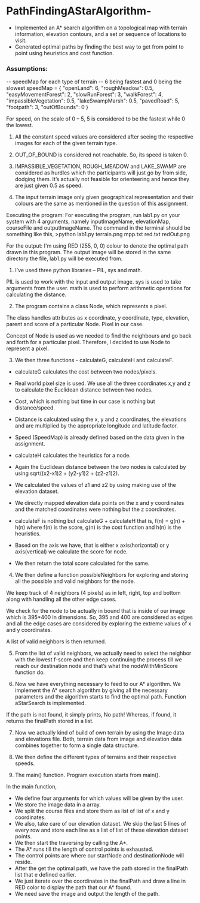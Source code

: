 # PathFindingAStarAlgorithm-

- Implemented an A* search algorithm on a topological map with terrain information, elevation contours, and a set or sequence of locations to visit.
- Generated optimal paths by finding the best way to get from point to point using heuristics and cost function.


### Assumptions:
-- speedMap for each type of terrain
-- 6 being fastest and 0 being the slowest
speedMap = {
    "openLand": 6,
    "roughMeadow": 0.5,
    "easyMovementForest": 2,
    "slowRunForest": 3,
    "walkForest": 4,
    "impassibleVegetation": 0.5,
    "lakeSwampMarsh": 0.5,
    "pavedRoad": 5,
    "footpath": 3,
    "outOfBounds": 0
}

For speed, on the scale of 0 – 5, 5 is considered to be the fastest while 0 the lowest.
1.	All the constant speed values are considered after seeing the respective images for each of the given terrain type.

2.	OUT_OF_BOUND is considered not reachable. So, its speed is taken 0.

3.	IMPASSIBLE_VEGETATION, ROUGH_MEADOW and LAKE_SWAMP are considered as hurdles which the participants will just go by from side, dodging them. 
It’s actually not feasible for orienteering and hence they are just given 0.5 as speed.

4.	The input terrain image only given geographical representation and their colours are the same as mentioned in the question of this assignment.

Executing the program:
For executing the program, run lab1.py on your system with 4 arguments, namely inputImageName, elevationMap, courseFile and outputImageName.
The command in the terminal should be something like this, 
	>python    lab1.py    terrain.png    mpp.txt    red.txt    redOut.png



For the output: 
I'm using RED (255, 0, 0) colour to denote the optimal path drawn in this program. 
The output image will be stored in the same directory the file, lab1.py will be executed from.
 


1.	I’ve used three python libraries – PIL, sys and math.

PIL is used to work with the input and output image.
sys is used to take arguments from the user.
math is used to perform arithmetic operations for calculating the distance.

2.	The program contains a class Node, which represents a pixel. 

The class handles attributes as x coordinate, y coordinate, type, elevation, parent and score of a particular Node. Pixel in our case.

Concept of Node is used as we needed to find the neighbours and go back and forth for a 
particular pixel. Therefore, I decided to use Node to represent a pixel.

3.	We then three functions - calculateG, calculateH and calculateF.

-	calculateG calculates the cost between two nodes/pixels. 
-	Real world pixel size is used. We use all the three coordinates x,y and z to calculate the Euclidean distance between two nodes. 
-	Cost, which is nothing but time in our case is nothing but distance/speed.
-	Distance is calculated using the x, y and z coordinates, the elevations and are multiplied by the appropriate longitude and latitude factor.
-	Speed (SpeedMap) is already defined based on the data given in the assignment.

-	calculateH calculates the heuristics for a node.
-	Again the Euclidean distance between the two nodes is calculated by using 
sqrt((x2-x1)2 + (y2-y1)2 + (z2-z1)2).
-	We calculated the values of z1 and z2 by using making use of the elevation dataset.
-	We directly mapped elevation data points on the x and y coordinates and the matched coordinates were nothing but the z coordinates.

-	calculateF is nothing but calculateG + calculateH  that is,
f(n) = g(n) + h(n) where f(n) is the score, g(n) is the cost function and h(n) is the heuristics.
-	Based on the axis we have, that is either x axis(horizontal) or y axis(vertical) we calculate the score for node.
-	We then return the total score calculated for the same.


4.	We then define a function possibleNeighbors for exploring and storing all the possible and valid neighbors for the node. 

We keep track of 4 neighbors (4 pixels) as in left, right, top and bottom along with handling all the other edge cases.

We check for the node to be actually in bound that is inside of our image which is 395*400 in dimensions. So, 395 and 400 are considered as edges and all the edge cases are considered by exploring the extreme values of x and y coordinates.

A list of valid neighbors is then returned.

5.	From the list of valid neighbors, we actually need to select the neighbor with the lowest f-score and then keep continuing the process till we reach our destination node and that’s what the nodeWithMinScore function do.


6.	Now we have everything necessary to feed to our A* algorithm. We implement the A* search algorithm by giving all the necessary parameters and the algorithm starts to find the optimal path. Function aStarSearch is implemented.

If the path is not found, it simply prints, No path!
Whereas, if found, it returns the finalPath stored in a list.

7.	Now we actually kind of build of own terrain by using the Image data and elevations file. 
Both, terrain data from image and elevation data combines together to form a single data structure.

8.	We then define the different types of terrains and their respective speeds.

9.	The main() function. Program execution starts from main().

In the main function, 

-	We define four arguments for which values will be given by the user.
-	We store the image data in a array.
-	We split the course files and store them as list of list of x and y coordinates.
-	We also, take care of our elevation dataset. We skip the last 5 lines of every row and store each line as a list of list of these elevation dataset points.
-	We then start the traversing by calling the A*. 
-	The A* runs till the length of control points is exhausted. 
-	The control points are where our startNode and destinationNode will reside.
-	After the get the optimal path, we have the path stored in the finalPath list that e defined earlier. 
-	We just iterate over the coordinates in the finalPath and draw a line in RED color to display the path that our A* found.
-	We need save the image and output the length of the path.
